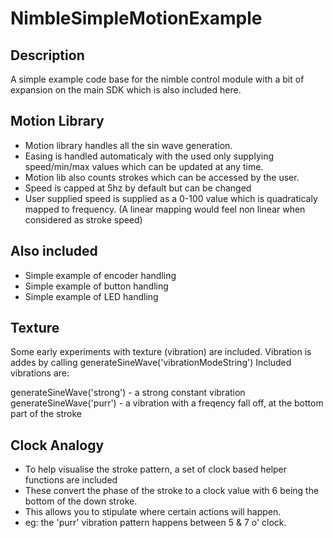 # NimbleSimpleMotionExample

## Description
A simple example code base for the nimble control module with a bit of expansion on the main SDK which is also included here.

## Motion Library
- Motion library handles all the sin wave generation.
- Easing is handled automaticaly with the used only supplying speed/min/max values which can be updated at any time.
- Motion lib also counts strokes which can be accessed by the user.
- Speed is capped at 5hz by default but can be changed
- User supplied speed is supplied as a 0-100 value which is quadraticaly mapped to frequency. (A linear mapping would feel non linear when considered as stroke speed) 

## Also included
- Simple example of encoder handling
- Simple example of button handling
- Simple example of LED handling

## Texture
Some early experiments with texture (vibration) are included.
Vibration is addes by calling generateSineWave('vibrationModeString')
Included vibrations are:

generateSineWave('strong') - a strong constant vibration
generateSineWave('purr') - a vibration with a freqency fall off, at the bottom part of the stroke

## Clock Analogy
- To help visualise the stroke pattern, a set of clock based helper functions are included
- These convert the phase of the stroke to a clock value with 6 being the bottom of the down stroke.
- This allows you to stipulate where certain actions will happen.
- eg: the 'purr' vibration pattern happens between 5 & 7 o' clock.


